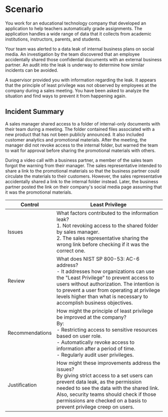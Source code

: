 # Scenario

You work for an educational technology company that developed an application to help teachers automatically grade assignments. The application handles a wide range of data that it collects from academic institutions, instructors, parents, and students.

Your team was alerted to a data leak of internal business plans on social media. An investigation by the team discovered that an employee accidentally shared those confidential documents with an external business partner. An audit into the leak is underway to determine how similar incidents can be avoided.

A supervisor provided you with information regarding the leak. It appears that the principle of least privilege was not observed by employees at the company during a sales meeting. You have been asked to analyze the situation and find ways to prevent it from happening again.

## Incident Summary
A sales manager shared access to a folder of internal-only documents with their team during a meeting. The folder contained files associated with a new product that has not been publicly announced. It also included customer analytics and promotional materials. After the meeting, the manager did not revoke access to the internal folder, but warned the team to wait for approval before sharing the promotional materials with others.

During a video call with a business partner, a member of the sales team forgot the warning from their manager. The sales representative intended to share a link to the promotional materials so that the business partner could circulate the materials to their customers. However, the sales representative
accidentally shared a link to the internal folder instead. Later, the business partner posted the link on their company's social media page assuming that it was the promotional materials.<br>

| Control | Least Privilege |
|--       |--               |
| Issues | What factors contributed to the information leak?<br>1. Not revoking access to the shared folder by sales manager.<br>2. The sales representative sharing the wrong link before checking if it was the correct one. |
| Review | What does NIST SP 800-53: AC-6 address?<br>- It addresses how organizations can use the "Least Privilege" to prevent access to users without authorization. The intention is to prevent a user from operating at privilege levels higher than what is necessary to accomplish business objectives.  |
| Recommendations | How might the principle of least privilege be improved at the company?<br>By:<br>- Restricting access to sensitive resources based on user role.<br>- Automatically revoke access to information after a period of time.<br>- Regularly audit user privileges.  |
| Justification | How might these improvements address the issues?<br>By giving strict access to a set users can prevent data leak, as the permission needed to see the data with the shared link. Also, security teams should check if those permissions are checked on a basis to prevent privilege creep on users. |